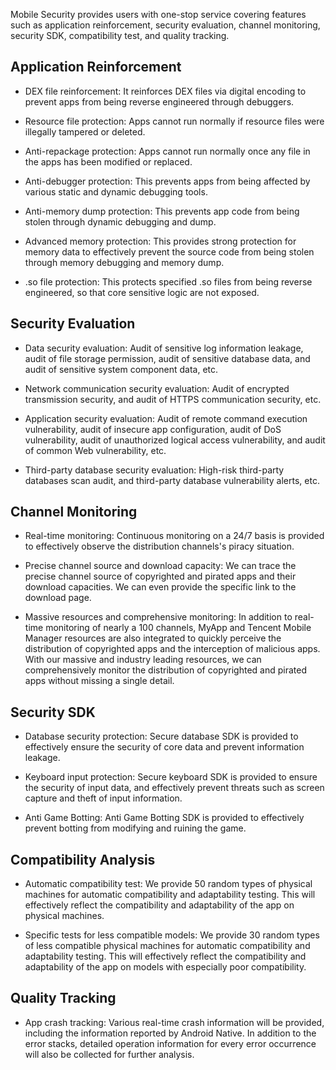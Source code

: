 [//]: # (chinagitpath:XXXXX)

Mobile Security provides users with one-stop service covering features such as application reinforcement, security evaluation, channel monitoring, security SDK, compatibility test, and quality tracking.

## Application Reinforcement
- DEX file reinforcement: It reinforces DEX files via digital encoding to prevent apps from being reverse engineered through debuggers.

- Resource file protection: Apps cannot run normally if resource files were illegally tampered or deleted.

- Anti-repackage protection: Apps cannot run normally once any file in the apps has been modified or replaced.

- Anti-debugger protection: This prevents apps from being affected by various static and dynamic debugging tools.

- Anti-memory dump protection: This prevents app code from being stolen through dynamic debugging and dump.

- Advanced memory protection: This provides strong protection for memory data to effectively prevent the source code from being stolen through memory debugging and memory dump.

- .so file protection: This protects specified .so files from being reverse engineered, so that core sensitive logic are not exposed.

## Security Evaluation
- Data security evaluation: Audit of sensitive log information leakage, audit of file storage permission, audit of sensitive database data, and audit of sensitive system component data, etc.

- Network communication security evaluation: Audit of encrypted transmission security, and audit of HTTPS communication security, etc.

- Application security evaluation: Audit of remote command execution vulnerability, audit of insecure app configuration, audit of DoS vulnerability, audit of unauthorized logical access vulnerability, and audit of common Web vulnerability, etc.

- Third-party database security evaluation: High-risk third-party databases scan audit, and third-party database vulnerability alerts, etc.

## Channel Monitoring

- Real-time monitoring: Continuous monitoring on a 24/7 basis is provided to effectively observe the distribution channels's piracy situation.

- Precise channel source and download capacity: We can trace the precise channel source of copyrighted and pirated apps and their download capacities. We can even provide the specific link to the download page.

- Massive resources and comprehensive monitoring: In addition to real-time monitoring of nearly a 100 channels, MyApp and Tencent Mobile Manager resources are also integrated to quickly perceive the distribution of copyrighted apps and the interception of malicious apps. With our massive and industry leading resources, we can comprehensively monitor the distribution of copyrighted and pirated apps without missing a single detail.

## Security SDK
- Database security protection: Secure database SDK is provided to effectively ensure the security of core data and prevent information leakage.

- Keyboard input protection: Secure keyboard SDK is provided to ensure the security of input data, and effectively prevent threats such as screen capture and theft of input information.

- Anti Game Botting: Anti Game Botting SDK is provided to effectively prevent botting from modifying and ruining the game.

## Compatibility Analysis

- Automatic compatibility test: We provide 50 random types of physical machines for automatic compatibility and adaptability testing. This will effectively reflect the compatibility and adaptability of the app on physical machines.

- Specific tests for less compatible models: We provide 30 random types of less compatible physical machines for automatic compatibility and adaptability testing. This will effectively reflect the compatibility and adaptability of the app on models with especially poor compatibility.

## Quality Tracking

- App crash tracking: Various real-time crash information will be provided, including the information reported by Android Native. In addition to the error stacks, detailed operation information for every error occurrence will also be collected for further analysis.

